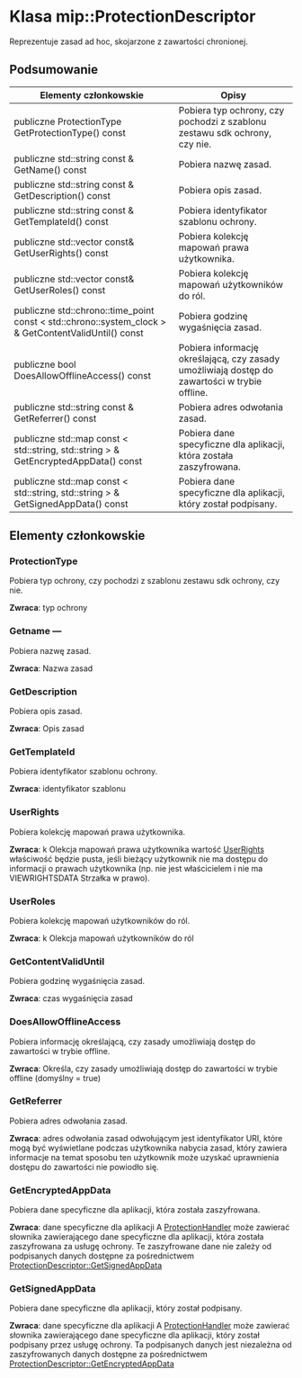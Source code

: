 # <a name="class-mipprotectiondescriptor"></a>Klasa mip::ProtectionDescriptor 
Reprezentuje zasad ad hoc, skojarzone z zawartości chronionej.
  
## <a name="summary"></a>Podsumowanie
 Elementy członkowskie                        | Opisy                                
--------------------------------|---------------------------------------------
 publiczne ProtectionType GetProtectionType() const  |  Pobiera typ ochrony, czy pochodzi z szablonu zestawu sdk ochrony, czy nie.
 publiczne std::string const & GetName() const  |  Pobiera nazwę zasad.
 publiczne std::string const & GetDescription() const  |  Pobiera opis zasad.
 publiczne std::string const & GetTemplateId() const  |  Pobiera identyfikator szablonu ochrony.
publiczne std::vector const<UserRights>& GetUserRights() const  |  Pobiera kolekcję mapowań prawa użytkownika.
publiczne std::vector const<UserRoles>& GetUserRoles() const  |  Pobiera kolekcję mapowań użytkowników do ról.
publiczne std::chrono::time_point const < std::chrono::system_clock > & GetContentValidUntil() const  |  Pobiera godzinę wygaśnięcia zasad.
 publiczne bool DoesAllowOfflineAccess() const  |  Pobiera informację określającą, czy zasady umożliwiają dostęp do zawartości w trybie offline.
 publiczne std::string const & GetReferrer() const  |  Pobiera adres odwołania zasad.
publiczne std::map const < std::string, std::string > & GetEncryptedAppData() const  |  Pobiera dane specyficzne dla aplikacji, która została zaszyfrowana.
publiczne std::map const < std::string, std::string > & GetSignedAppData() const  |  Pobiera dane specyficzne dla aplikacji, który został podpisany.
  
## <a name="members"></a>Elementy członkowskie
  
### <a name="protectiontype"></a>ProtectionType
Pobiera typ ochrony, czy pochodzi z szablonu zestawu sdk ochrony, czy nie.

  
**Zwraca**: typ ochrony
  
### <a name="getname"></a>Getname —
Pobiera nazwę zasad.

  
**Zwraca**: Nazwa zasad
  
### <a name="getdescription"></a>GetDescription
Pobiera opis zasad.

  
**Zwraca**: Opis zasad
  
### <a name="gettemplateid"></a>GetTemplateId
Pobiera identyfikator szablonu ochrony.

  
**Zwraca**: identyfikator szablonu
  
### <a name="userrights"></a>UserRights
Pobiera kolekcję mapowań prawa użytkownika.

  
**Zwraca**: k Olekcja mapowań prawa użytkownika wartość [UserRights](class_mip_userrights.md) właściwość będzie pusta, jeśli bieżący użytkownik nie ma dostępu do informacji o prawach użytkownika (np. nie jest właścicielem i nie ma VIEWRIGHTSDATA Strzałka w prawo).
  
### <a name="userroles"></a>UserRoles
Pobiera kolekcję mapowań użytkowników do ról.

  
**Zwraca**: k Olekcja mapowań użytkowników do ról
  
### <a name="getcontentvaliduntil"></a>GetContentValidUntil
Pobiera godzinę wygaśnięcia zasad.

  
**Zwraca**: czas wygaśnięcia zasad
  
### <a name="doesallowofflineaccess"></a>DoesAllowOfflineAccess
Pobiera informację określającą, czy zasady umożliwiają dostęp do zawartości w trybie offline.

  
**Zwraca**: Określa, czy zasady umożliwiają dostęp do zawartości w trybie offline (domyślny = true)
  
### <a name="getreferrer"></a>GetReferrer
Pobiera adres odwołania zasad.

  
**Zwraca**: adres odwołania zasad odwołującym jest identyfikator URI, które mogą być wyświetlane podczas użytkownika nabycia zasad, który zawiera informacje na temat sposobu ten użytkownik może uzyskać uprawnienia dostępu do zawartości nie powiodło się.
  
### <a name="getencryptedappdata"></a>GetEncryptedAppData
Pobiera dane specyficzne dla aplikacji, która została zaszyfrowana.

  
**Zwraca**: dane specyficzne dla aplikacji A [ProtectionHandler](class_mip_protectionhandler.md) może zawierać słownika zawierającego dane specyficzne dla aplikacji, która została zaszyfrowana za usługę ochrony. Te zaszyfrowane dane nie zależy od podpisanych danych dostępne za pośrednictwem [ProtectionDescriptor::GetSignedAppData](class_mip_protectiondescriptor.md#getsignedappdata)
  
### <a name="getsignedappdata"></a>GetSignedAppData
Pobiera dane specyficzne dla aplikacji, który został podpisany.

  
**Zwraca**: dane specyficzne dla aplikacji A [ProtectionHandler](class_mip_protectionhandler.md) może zawierać słownika zawierającego dane specyficzne dla aplikacji, który został podpisany przez usługę ochrony. Ta podpisanych danych jest niezależna od zaszyfrowanych danych dostępne za pośrednictwem [ProtectionDescriptor::GetEncryptedAppData](class_mip_protectiondescriptor.md#getencryptedappdata)